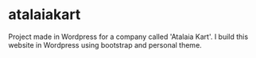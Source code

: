 # atalaiakart
Project made in Wordpress for a company called 'Atalaia Kart'. I build this website in Wordpress using bootstrap and personal theme.
